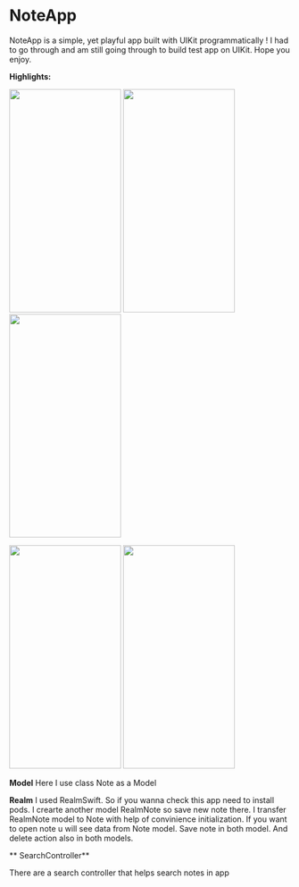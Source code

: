 # NoteApp

NoteApp is a simple, yet playful app built with UIKit programmatically ! I had to go through and am still going through to build test app on UIKit. Hope you enjoy.

**Highlights:**

<img src="https://user-images.githubusercontent.com/88784467/219719704-d573ef31-3650-4544-8363-8fb49572532d.png" width="200" height="400"> <img src="https://user-images.githubusercontent.com/88784467/219719687-f1bce780-6b83-4de1-a655-bc49691ae2aa.png" width="200" height="400"> <img src="https://user-images.githubusercontent.com/88784467/219719697-8af1ed6f-831d-4eca-9d2f-4c5f17d615de.png" width="200" height="400"> 


<img src="https://user-images.githubusercontent.com/88784467/219719698-bf4f9ddb-a1bd-457f-976b-e4944511e9d7.png" width="200" height="400"> <img src="https://user-images.githubusercontent.com/88784467/219719701-2fd0dc2b-6b17-479e-bd7f-8381a1f969bd.png" width="200" height="400">

**Model** 
Here I use class Note as a Model 

**Realm** 
I used RealmSwift. So if you wanna check this app need to install pods. I crearte another model RealmNote so save new note there. I transfer RealmNote model to Note with help of convinience initialization.
If you want to open note u will see data from Note model. Save note in both model. And delete action also in both models. 

** SearchController** 

There are a search controller that helps search notes in app
